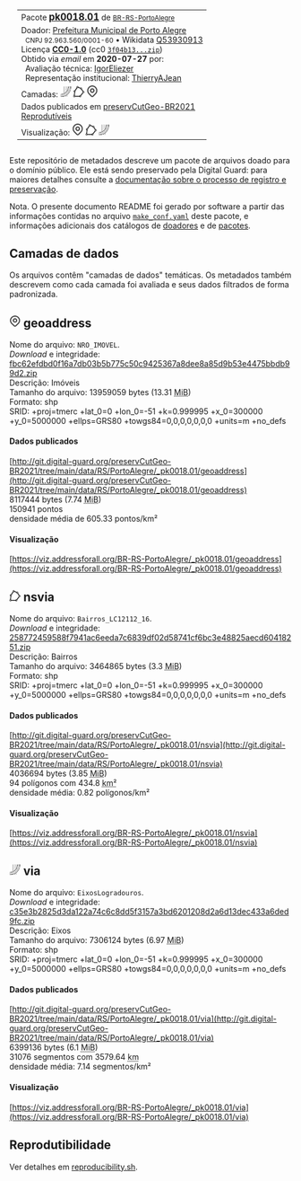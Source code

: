 <aside>
<table align="right" style="padding: 1em">
<tr><td>Pacote <a target="_git" title="link canônico para o git deste pacote" href="http://git.digital-guard.org/preserv-BR/blob/main/data/RS/PortoAlegre/_pk0018.01"><big><b>pk0018.01</b></big></a> de <small><a target="_osmcodes" title="Jurisdição" href="https://osm.codes/BR-RS-PortoAlegre">BR-RS-PortoAlegre</a></small>
</td></tr>
<tr><td>
Doador: <a rel="external" target="_doador" href="https://prefeitura.poa.br/">Prefeitura Municipal de Porto Alegre</a>
<br/>&nbsp; <small>CNPJ 92.963.560/0001-60</small> • Wikidata <a rel="external" target="_doador" title="link descritor Wikidata do doador" href="https://www.wikidata.org/wiki/Q53930913">Q53930913</a></small><br/>
Licença <a rel="external" target="_doador" href="https://creativecommons.org/publicdomain/zero/1.0/"><b>CC0-1.0</b></a> (cc0 <a title="SHA256 3f04b132268e9924262327225ea8ac0914eb411307747ad93f19333e0d7d15dc.zip" href="http://dl.digital-guard.org/3f04b132268e9924262327225ea8ac0914eb411307747ad93f19333e0d7d15dc.zip"><code>3f04b13...zip</code></a>)<br/>
Obtido via <i>email</i> em <b>2020-07-27</b> por:
<br/>&nbsp; Avaliação técnica: <a rel="external" target="_gitPerson" title="usuário Git" href="https://github.com/IgorEliezer">IgorEliezer</a>
<br/>&nbsp; Representação institucional: <a rel="external" target="_gitPerson" title="usuário Git" href="https://github.com/ThierryAJean">ThierryAJean</a><br/>
</td></tr>
<tr><td>Camadas: <a title="via" href="#-via"><img src="https://raw.githubusercontent.com/digital-guard/preserv/main/docs/assets/layerIcon-via.png" alt="via" width="20"/></a> <a title="nsvia" href="#-nsvia"><img src="https://raw.githubusercontent.com/digital-guard/preserv/main/docs/assets/layerIcon-nsvia.png" alt="nsvia" width="20"/></a> <a title="geoaddress" href="#-geoaddress"><img src="https://raw.githubusercontent.com/digital-guard/preserv/main/docs/assets/layerIcon-geoaddress.png" alt="geoaddress" width="20"/></a> </td></tr>
<tr><td>Dados publicados em <a href="http://git.digital-guard.org/preservCutGeo-BR2021/tree/main/data/RS/PortoAlegre/_pk0018.01">preservCutGeo-BR2021</a><br/><a href="#reprodutibilidade">Reprodutíveis</a></td></tr>
<tr><td>Visualização: <a title="geoaddress" href="https://viz.addressforall.org/BR-RS-PortoAlegre/_pk0018.01/geoaddress"><img src="https://raw.githubusercontent.com/digital-guard/preserv/main/docs/assets/layerIcon-geoaddress.png" alt="geoaddress" width="20"/></a> <a title="nsvia" href="https://viz.addressforall.org/BR-RS-PortoAlegre/_pk0018.01/nsvia"><img src="https://raw.githubusercontent.com/digital-guard/preserv/main/docs/assets/layerIcon-nsvia.png" alt="nsvia" width="20"/></a> <a title="via" href="https://viz.addressforall.org/BR-RS-PortoAlegre/_pk0018.01/via"><img src="https://raw.githubusercontent.com/digital-guard/preserv/main/docs/assets/layerIcon-via.png" alt="via" width="20"/></a> </td></tr>
</table>
</aside>

<section>

Este repositório de metadados descreve um pacote de arquivos doado para o domínio público. Ele está sendo preservado pela Digital Guard: para maiores detalhes consulte a [documentação sobre o processo de registro e preservação](https://wiki.addressforall.org/doc/Documentação_Digital-guard).

Nota. O presente documento README foi gerado por software a partir das informações contidas no arquivo [`make_conf.yaml`](http://git.digital-guard.org/preserv-BR/blob/main/data/RS/PortoAlegre/_pk0018.01/make_conf.yaml) deste pacote, e informações adicionais dos catálogos de [doadores](https://git.digital-guard.org/preserv-BR/blob/main/data/donor.csv) e de [pacotes](https://git.digital-guard.org/preserv-BR/blob/main/data/donatedPack.csv).

# Camadas de dados

Os arquivos contêm "camadas de dados" temáticas. Os metadados também descrevem como cada camada foi avaliada e seus dados filtrados de forma padronizada.

## <img src="https://raw.githubusercontent.com/digital-guard/preserv/main/docs/assets/layerIcon-geoaddress.png" alt="geoaddress" width="20"/> geoaddress

Nome do arquivo: `NRO_IMOVEL`.<br/>*Download* e integridade: [fbc62efdbd0f16a7db03b5b775c50c9425367a8dee8a85d9b53e4475bbdb99d2.zip](http://dl.digital-guard.org/fbc62efdbd0f16a7db03b5b775c50c9425367a8dee8a85d9b53e4475bbdb99d2.zip)<br/>Descrição: Imóveis<br/>Tamanho do arquivo: 13959059 bytes (13.31 <abbr title="mebibyte">MiB</abbr>)<br/>Formato: shp<br/>SRID: +proj=tmerc +lat_0=0 +lon_0=-51 +k=0.999995 +x_0=300000 +y_0=5000000 +ellps=GRS80 +towgs84=0,0,0,0,0,0,0 +units=m +no_defs

#### Dados publicados
[http://git.digital-guard.org/preservCutGeo-BR2021/tree/main/data/RS/PortoAlegre/_pk0018.01/geoaddress](http://git.digital-guard.org/preservCutGeo-BR2021/tree/main/data/RS/PortoAlegre/_pk0018.01/geoaddress)<br/>8117444 bytes (7.74 <abbr title="mebibyte">MiB</abbr>)<br/>150941 pontos<br/>densidade média de 605.33 pontos/km²

#### Visualização
[https://viz.addressforall.org/BR-RS-PortoAlegre/_pk0018.01/geoaddress](https://viz.addressforall.org/BR-RS-PortoAlegre/_pk0018.01/geoaddress)
## <img src="https://raw.githubusercontent.com/digital-guard/preserv/main/docs/assets/layerIcon-nsvia.png" alt="nsvia" width="20"/> nsvia

Nome do arquivo: `Bairros_LC12112_16`.<br/>*Download* e integridade: [258772459588f7941ac6eeda7c6839df02d58741cf6bc3e48825aecd60418251.zip](http://dl.digital-guard.org/258772459588f7941ac6eeda7c6839df02d58741cf6bc3e48825aecd60418251.zip)<br/>Descrição: Bairros<br/>Tamanho do arquivo: 3464865 bytes (3.3 <abbr title="mebibyte">MiB</abbr>)<br/>Formato: shp<br/>SRID: +proj=tmerc +lat_0=0 +lon_0=-51 +k=0.999995 +x_0=300000 +y_0=5000000 +ellps=GRS80 +towgs84=0,0,0,0,0,0,0 +units=m +no_defs

#### Dados publicados
[http://git.digital-guard.org/preservCutGeo-BR2021/tree/main/data/RS/PortoAlegre/_pk0018.01/nsvia](http://git.digital-guard.org/preservCutGeo-BR2021/tree/main/data/RS/PortoAlegre/_pk0018.01/nsvia)<br/>4036694 bytes (3.85 <abbr title="mebibyte">MiB</abbr>)<br/>94 polígonos com 434.8 <abbr title="quilômetros quadrados">km²</abbr><br/>densidade média: 0.82 polígonos/km²

#### Visualização
[https://viz.addressforall.org/BR-RS-PortoAlegre/_pk0018.01/nsvia](https://viz.addressforall.org/BR-RS-PortoAlegre/_pk0018.01/nsvia)
## <img src="https://raw.githubusercontent.com/digital-guard/preserv/main/docs/assets/layerIcon-via.png" alt="via" width="20"/> via

Nome do arquivo: `EixosLogradouros`.<br/>*Download* e integridade: [c35e3b2825d3da122a74c6c8dd5f3157a3bd6201208d2a6d13dec433a6ded9fc.zip](http://dl.digital-guard.org/c35e3b2825d3da122a74c6c8dd5f3157a3bd6201208d2a6d13dec433a6ded9fc.zip)<br/>Descrição: Eixos<br/>Tamanho do arquivo: 7306124 bytes (6.97 <abbr title="mebibyte">MiB</abbr>)<br/>Formato: shp<br/>SRID: +proj=tmerc +lat_0=0 +lon_0=-51 +k=0.999995 +x_0=300000 +y_0=5000000 +ellps=GRS80 +towgs84=0,0,0,0,0,0,0 +units=m +no_defs

#### Dados publicados
[http://git.digital-guard.org/preservCutGeo-BR2021/tree/main/data/RS/PortoAlegre/_pk0018.01/via](http://git.digital-guard.org/preservCutGeo-BR2021/tree/main/data/RS/PortoAlegre/_pk0018.01/via)<br/>6399136 bytes (6.1 <abbr title="mebibyte">MiB</abbr>)<br/>31076 segmentos com 3579.64 <abbr title="quilômetros">km</abbr><br/>densidade média: 7.14 segmentos/km²

#### Visualização
[https://viz.addressforall.org/BR-RS-PortoAlegre/_pk0018.01/via](https://viz.addressforall.org/BR-RS-PortoAlegre/_pk0018.01/via)

</section>
<section>

# Reprodutibilidade

Ver detalhes em [reproducibility.sh](reproducibility.sh).

</section>

